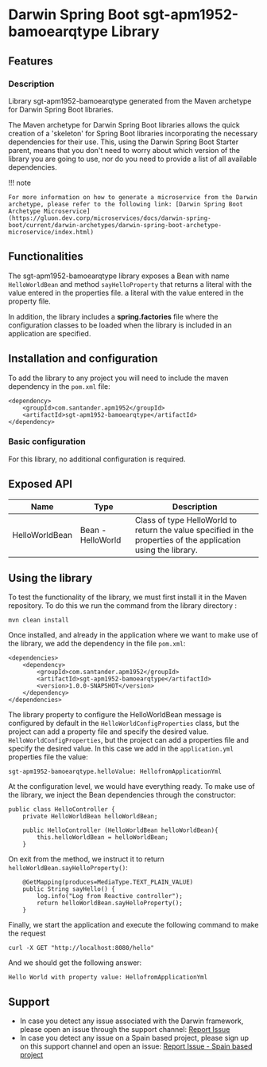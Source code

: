 # Darwin Spring Boot sgt-apm1952-bamoearqtype Library

## Features

### Description

Library sgt-apm1952-bamoearqtype generated from the Maven archetype for Darwin Spring Boot libraries.

The Maven archetype for Darwin Spring Boot libraries allows the quick creation of a 'skeleton' for Spring Boot libraries incorporating the necessary dependencies for their use.
This, using the Darwin Spring Boot Starter parent, means that you don't need to worry about which version of the library you are going to use, nor do you need to provide a list of all available dependencies.

!!! note

    For more information on how to generate a microservice from the Darwin archetype, please refer to the following link: [Darwin Spring Boot Archetype Microservice](https://gluon.dev.corp/microservices/docs/darwin-spring-boot/current/darwin-archetypes/darwin-spring-boot-archetype-microservice/index.html)

## Functionalities

The sgt-apm1952-bamoearqtype library exposes a Bean with name `HelloWorldBean` and method `sayHelloProperty` that returns a literal with the value entered in the properties file.
a literal with the value entered in the property file.

In addition, the library includes a __spring.factories__ file where the configuration classes to be loaded when the library is included in an application are specified.

## Installation and configuration

To add the library to any project you will need to include the maven dependency in the `pom.xml` file:

    <dependency>
        <groupId>com.santander.apm1952</groupId>
        <artifactId>sgt-apm1952-bamoearqtype</artifactId>
    </dependency>

### Basic configuration

For this library, no additional configuration is required.

## Exposed API

| Name            | Type                | Description                                                                                                     |
|-----------------|---------------------|-----------------------------------------------------------------------------------------------------------------|
| HelloWorldBean  | Bean - HelloWorld   | Class of type HelloWorld to return the value specified in the properties of the application using the library.  |

## Using the library

To test the functionality of the library, we must first install it in the Maven repository.
To do this we run the command from the library directory :

    mvn clean install

Once installed, and already in the application where we want to make use of the library, we add the dependency in the file `pom.xml`:

    <dependencies>
        <dependency>
            <groupId>com.santander.apm1952</groupId>
            <artifactId>sgt-apm1952-bamoearqtype</artifactId>
            <version>1.0.0-SNAPSHOT</version>
        </dependency>
    </dependencies>

The library property to configure the HelloWorldBean message is configured by default in the `HelloWorldConfigProperties` class, but the project can add a property file and specify the desired value.
`HelloWorldConfigProperties`, but the project can add a properties file and specify the desired value.
In this case we add in the `application.yml` properties file the value:

    sgt-apm1952-bamoearqtype.helloValue: HellofromApplicationYml

At the configuration level, we would have everything ready.
To make use of the library, we inject the Bean dependencies through the constructor:


    public class HelloController {
        private HelloWorldBean helloWorldBean;

        public HelloController (HelloWorldBean helloWorldBean){
            this.helloWorldBean = helloWorldBean;
        }

On exit from the method, we instruct it to return `helloWorldBean.sayHelloProperty()`:

    	@GetMapping(produces=MediaType.TEXT_PLAIN_VALUE)
	    public String sayHello() {
		    log.info("Log from Reactive controller");
		    return helloWorldBean.sayHelloProperty();
	    }

Finally, we start the application and execute the following command to make the request


    curl -X GET "http://localhost:8080/hello"


And we should get the following answer:


    Hello World with property value: HellofromApplicationYml


## Support

 - In case you detect any issue associated with the Darwin framework, please open an issue through the support channel: [Report Issue](https://github.com/santander-group-gluon/gln-adoption-entities/issues)
 - In case you detect any issue on a Spain based project, please sign up on this support channel and open an issue: [Report Issue - Spain based project](https://sanes.atlassian.net/jira/software/c/projects/ESPARQSOP/boards/480)

